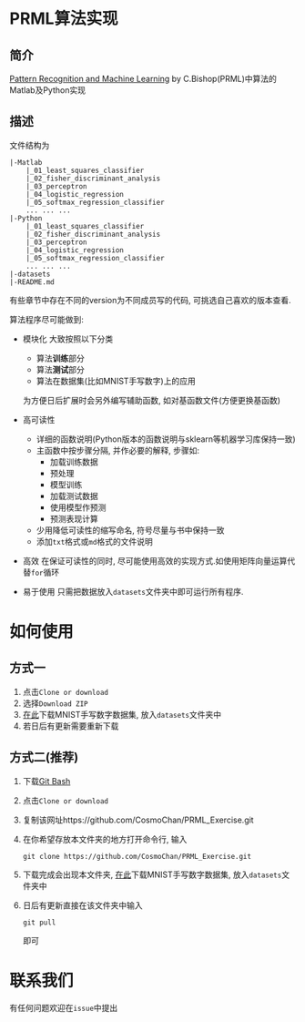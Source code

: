 # PRML算法实现
## 简介

[Pattern Recognition and Machine Learning](https://www.microsoft.com/en-us/research/people/cmbishop/) by C.Bishop(PRML)中算法的Matlab及Python实现

## 描述

文件结构为

```
|-Matlab
	|_01_least_squares_classifier
	|_02_fisher_discriminant_analysis
	|_03_perceptron
	|_04_logistic_regression
	|_05_softmax_regression_classifier
	... ... ... 
|-Python
	|_01_least_squares_classifier
	|_02_fisher_discriminant_analysis
	|_03_perceptron
	|_04_logistic_regression
	|_05_softmax_regression_classifier
	... ... ...
|-datasets
|-README.md
```

有些章节中存在不同的version为不同成员写的代码, 可挑选自己喜欢的版本查看.

算法程序尽可能做到:

- 模块化
  大致按照以下分类

  - 算法**训练**部分
  - 算法**测试**部分
  - 算法在数据集(比如MNIST手写数字)上的应用

  为方便日后扩展时会另外编写辅助函数, 如对基函数文件(方便更换基函数)

- 高可读性

  - 详细的函数说明(Python版本的函数说明与sklearn等机器学习库保持一致)
  - 主函数中按步骤分隔, 并作必要的解释, 步骤如:
    - 加载训练数据
    - 预处理
    - 模型训练
    - 加载测试数据
    - 使用模型作预测
    - 预测表现计算
  - 少用降低可读性的缩写命名, 符号尽量与书中保持一致
  - 添加`txt`格式或`md`格式的文件说明

- 高效
  在保证可读性的同时, 尽可能使用高效的实现方式.如使用矩阵向量运算代替`for`循环

- 易于使用
  只需把数据放入`datasets`文件夹中即可运行所有程序.

# 如何使用

## 方式一

1. 点击`Clone or download`
2. 选择`Download ZIP`
3. [在此](http://yann.lecun.com/exdb/mnist/)下载MNIST手写数字数据集, 放入`datasets`文件夹中
4. 若日后有更新需要重新下载

## 方式二(推荐)

1. 下载[Git Bash](https://git-for-windows.github.io/)

2. 点击`Clone or download`

3. 复制该网址https://github.com/CosmoChan/PRML_Exercise.git

4. 在你希望存放本文件夹的地方打开命令行, 输入

   ```shell
   git clone https://github.com/CosmoChan/PRML_Exercise.git
   ```

5. 下载完成会出现本文件夹, [在此](http://yann.lecun.com/exdb/mnist/)下载MNIST手写数字数据集, 放入`datasets`文件夹中

6. 日后有更新直接在该文件夹中输入

   ```shell
   git pull
   ```

   即可

# 联系我们

有任何问题欢迎在`issue`中提出